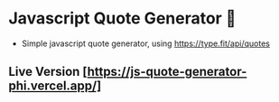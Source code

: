 # Javascript Quote Generator 🌟

- Simple javascript quote generator, using https://type.fit/api/quotes

## Live Version [https://js-quote-generator-phi.vercel.app/]